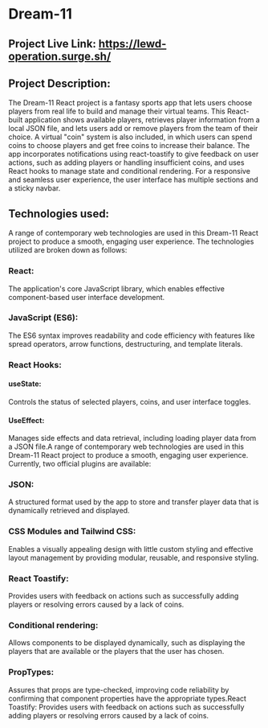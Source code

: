 # Dream-11 
## Project Live Link: https://lewd-operation.surge.sh/  
## Project Description:  
The Dream-11 React project is a fantasy sports app that lets users choose players from real life to build and manage their virtual teams. This React-built application shows available players, retrieves player information from a local JSON file, and lets users add or remove players from the team of their choice. A virtual "coin" system is also included, in which users can spend coins to choose players and get free coins to increase their balance. The app incorporates notifications using react-toastify to give feedback on user actions, such as adding players or handling insufficient coins, and uses React hooks to manage state and conditional rendering. For a responsive and seamless user experience, the user interface has multiple sections and a sticky navbar.
## Technologies used:  
A range of contemporary web technologies are used in this Dream-11 React project to produce a smooth, engaging user experience. The technologies utilized are broken down as follows:
### React:
The application's core JavaScript library, which enables effective component-based user interface development.
### JavaScript (ES6):
The ES6 syntax improves readability and code efficiency with features like spread operators, arrow functions, destructuring, and template literals.
### React Hooks:
#### useState:
Controls the status of selected players, coins, and user interface toggles.
#### UseEffect:
Manages side effects and data retrieval, including loading player data from a JSON file.A range of contemporary web technologies are used in this Dream-11 React project to produce a smooth, engaging user experience. 
Currently, two official plugins are available:
### JSON:
A structured format used by the app to store and transfer player data that is dynamically retrieved and displayed.
### CSS Modules and Tailwind CSS:
Enables a visually appealing design with little custom styling and effective layout management by providing modular, reusable, and responsive styling.
### React Toastify:
Provides users with feedback on actions such as successfully adding players or resolving errors caused by a lack of coins.
### Conditional rendering:
Allows components to be displayed dynamically, such as displaying the players that are available or the players that the user has chosen.
### PropTypes:
Assures that props are type-checked, improving code reliability by confirming that component properties have the appropriate types.React Toastify: Provides users with feedback on actions such as successfully adding players or resolving errors caused by a lack of coins.

